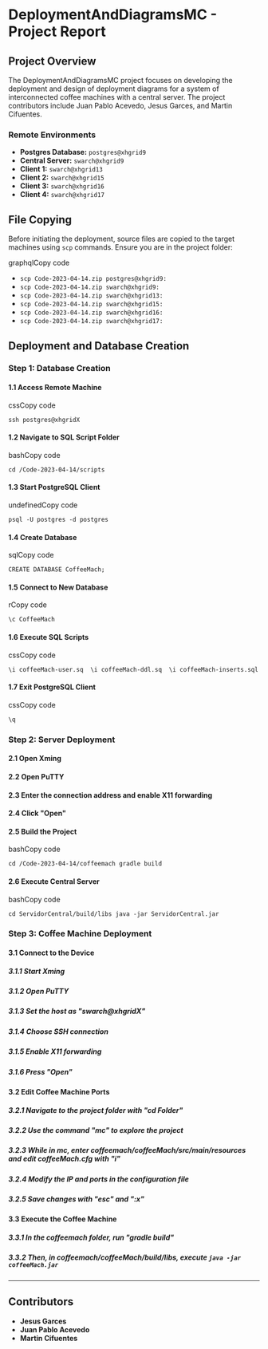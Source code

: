 DeploymentAndDiagramsMC - Project Report
========================================

Project Overview
----------------

The DeploymentAndDiagramsMC project focuses on developing the deployment and design of deployment diagrams for a system of interconnected coffee machines with a central server. The project contributors include Juan Pablo Acevedo, Jesus Garces, and Martin Cifuentes.

### Remote Environments

*   **Postgres Database:** `postgres@xhgrid9`
*   **Central Server:** `swarch@xhgrid9`
*   **Client 1:** `swarch@xhgrid13`
*   **Client 2:** `swarch@xhgrid15`
*   **Client 3:** `swarch@xhgrid16`
*   **Client 4:** `swarch@xhgrid17`

File Copying
------------

Before initiating the deployment, source files are copied to the target machines using `scp` commands. Ensure you are in the project folder:

graphqlCopy code

- `scp Code-2023-04-14.zip postgres@xhgrid9:` 
- `scp Code-2023-04-14.zip swarch@xhgrid9:` 
- `scp Code-2023-04-14.zip swarch@xhgrid13:` 
- `scp Code-2023-04-14.zip swarch@xhgrid15:` 
- `scp Code-2023-04-14.zip swarch@xhgrid16:`
- `scp Code-2023-04-14.zip swarch@xhgrid17:`

Deployment and Database Creation
--------------------------------

### Step 1: Database Creation

#### 1.1 Access Remote Machine

cssCopy code

`ssh postgres@xhgridX`

#### 1.2 Navigate to SQL Script Folder

bashCopy code

`cd /Code-2023-04-14/scripts`

#### 1.3 Start PostgreSQL Client

undefinedCopy code

`psql -U postgres -d postgres`

#### 1.4 Create Database

sqlCopy code

`CREATE DATABASE CoffeeMach;`

#### 1.5 Connect to New Database

rCopy code

`\c CoffeeMach`

#### 1.6 Execute SQL Scripts

cssCopy code

`\i coffeeMach-user.sq  \i coffeeMach-ddl.sq  \i coffeeMach-inserts.sql`

#### 1.7 Exit PostgreSQL Client

cssCopy code

`\q`

### Step 2: Server Deployment

#### 2.1 Open Xming

#### 2.2 Open PuTTY

#### 2.3 Enter the connection address and enable X11 forwarding

#### 2.4 Click "Open"

#### 2.5 Build the Project

bashCopy code

`cd /Code-2023-04-14/coffeemach gradle build`

#### 2.6 Execute Central Server

bashCopy code

`cd ServidorCentral/build/libs java -jar ServidorCentral.jar`

### Step 3: Coffee Machine Deployment

#### 3.1 Connect to the Device

##### 3.1.1 Start Xming

##### 3.1.2 Open PuTTY

##### 3.1.3 Set the host as "swarch@xhgridX"

##### 3.1.4 Choose SSH connection

##### 3.1.5 Enable X11 forwarding

##### 3.1.6 Press "Open"

#### 3.2 Edit Coffee Machine Ports

##### 3.2.1 Navigate to the project folder with "cd Folder"

##### 3.2.2 Use the command "mc" to explore the project

##### 3.2.3 While in mc, enter coffeemach/coffeeMach/src/main/resources and edit coffeeMach.cfg with "i"

##### 3.2.4 Modify the IP and ports in the configuration file

##### 3.2.5 Save changes with "esc" and ":x"

#### 3.3 Execute the Coffee Machine

##### 3.3.1 In the coffeemach folder, run "gradle build"

##### 3.3.2 Then, in coffeemach/coffeeMach/build/libs, execute `java -jar coffeeMach.jar`

* * *

Contributors
------------

*   **Jesus Garces**
*   **Juan Pablo Acevedo**
*   **Martin Cifuentes**
